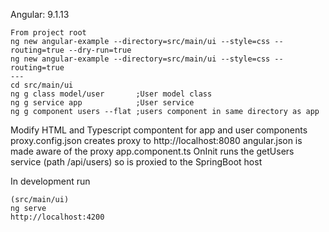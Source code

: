 Angular: 9.1.13
```
From project root
ng new angular-example --directory=src/main/ui --style=css --routing=true --dry-run=true
ng new angular-example --directory=src/main/ui --style=css --routing=true
---
cd src/main/ui
ng g class model/user       ;User model class
ng g service app            ;User service
ng g component users --flat ;users component in same directory as app
```
Modify HTML and Typescript compontent for app and user components
proxy.config.json creates proxy to http://localhost:8080
angular.json is made aware of the proxy
app.component.ts OnInit runs the getUsers service (path /api/users) so is proxied to the SpringBoot host

In development run 
```
(src/main/ui)
ng serve
http://localhost:4200 
```
